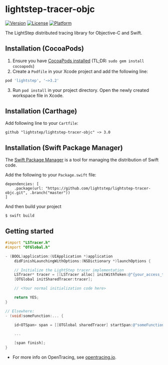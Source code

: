 # lightstep-tracer-objc

[![Version](https://img.shields.io/cocoapods/v/lightstep.svg?style=flat)](http://cocoapods.org/pods/lightstep)
[![License](https://img.shields.io/cocoapods/l/lightstep.svg?style=flat)](http://cocoapods.org/pods/lightstep)
[![Platform](https://img.shields.io/cocoapods/p/lightstep.svg?style=flat)](http://cocoapods.org/pods/lightstep)

The LightStep distributed tracing library for Objective-C and Swift.

## Installation (CocoaPods)

1. Ensure you have [CocoaPods installed](https://guides.cocoapods.org/using/getting-started.html) (TL;DR: `sudo gem install cocoapods`)
2. Create a `Podfile` in your Xcode project and add the following line:

```ruby
pod 'lightstep', '~>3.2'
```

3. Run `pod install` in your project directory. Open the newly created workspace file in Xcode.

## Installation (Carthage)

Add following line to your `Cartfile`:

```
github "lightstep/lightstep-tracer-objc" ~> 3.0
```

## Installation (Swift Package Manager)

 The [Swift Package Manager](https://www.swift.org/package-manager/) is a tool for managing the distribution of Swift code.

 Add the following to your `Package.swift` file:
 ```
 dependencies: [
     .package(url: "https://github.com/lightstep/lightstep-tracer-objc.git", .branch("master"))
 ]
 ```
 And then build your project
 ```
 $ swift build
 ```

## Getting started

```objectivec
#import "LSTracer.h"
#import "OTGlobal.h"

- (BOOL)application:(UIApplication *)application
    didFinishLaunchingWithOptions:(NSDictionary *)launchOptions {

    // Initialize the LightStep tracer implementation
    LSTracer* tracer = [[LSTracer alloc] initWithToken:@"{your_access_token}"];
    [OTGlobal initSharedTracer:tracer];

    // <Your normal initialization code here>

    return YES;
}

// Elsewhere:
- (void)someFunction:... {

    id<OTSpan> span = [[OTGlobal sharedTracer] startSpan:@"someFunction:"];

    ...

    [span finish];
}
```

* For more info on OpenTracing, see [opentracing.io](http://opentracing.io).
